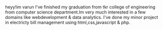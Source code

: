 heyy!im varun 
I've finished my graduation from tkr college of engineering from computer science department.Im very much interested in a few domains like webdevelopment & data analytics.
I've done my minor project in electricty bill management using html,css,javascript & php.
